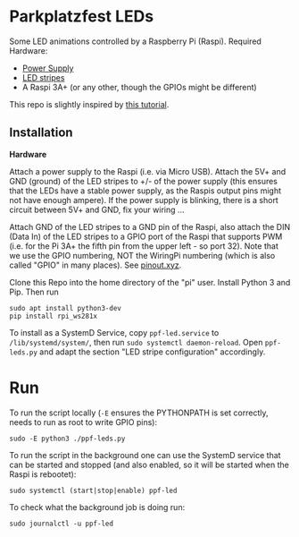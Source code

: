 # Parkplatzfest LEDs

Some LED animations controlled by a Raspberry Pi (Raspi). Required Hardware:
 - [Power Supply](https://www.amazon.de/Zolt-Schaltnetzteil-Multi-Voltage-Lautsprecher-Haushaltselektronik/dp/B0932Y7CXJ/)
 - [LED stripes](https://www.amazon.de/BTF-LIGHTING-WS2812B-adressierbare-Streifen-Wasserdicht/dp/B01CDTEEZ2/?th=1)
 - A Raspi 3A+ (or any other, though the GPIOs might be different)

This repo is slightly inspired by [this tutorial](https://tutorials-raspberrypi.de/raspberry-pi-ws2812-ws2811b-rgb-led-streifen-steuern/).

## Installation

**Hardware**

Attach a power supply to the Raspi (i.e. via Micro USB). Attach the 5V+ and GND (ground) of the LED stripes to +/- of the power supply
 (this ensures that the LEDs have a stable power supply, as the Raspis output pins might not have enough ampere).
If the power supply is blinking, there is a short circuit between 5V+ and GND, fix your wiring ...

Attach GND of the LED stripes to a GND pin of the Raspi, also attach the DIN (Data In) of the LED stripes to a GPIO port of the Raspi that supports PWM
 (i.e. for the Pi 3A+ the fifth pin from the upper left - so port 32).
Note that we use the GPIO numbering, NOT the WiringPi numbering (which is also called "GPIO" in many places).
See [pinout.xyz](https://pinout.xyz/). 

Clone this Repo into the home directory of the "pi" user. Install Python 3 and Pip. Then run 

```
sudo apt install python3-dev
pip install rpi_ws281x
```

To install as a SystemD Service, copy `ppf-led.service` to `/lib/systemd/system/`, then run `sudo systemctl daemon-reload`.
Open `ppf-leds.py` and adapt the section "LED stripe configuration" accordingly.

# Run

To run the script locally (`-E` ensures the PYTHONPATH is set correctly, needs to run as root to write GPIO pins):

```
sudo -E python3 ./ppf-leds.py
```

To run the script in the background one can use the SystemD service that can be started and stopped (and also enabled, so it will be started when the Raspi is rebootet):

```
sudo systemctl (start|stop|enable) ppf-led
```

To check what the background job is doing run:

```
sudo journalctl -u ppf-led
```